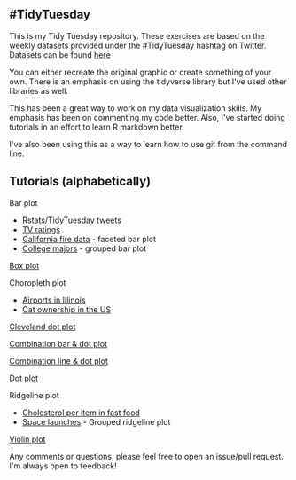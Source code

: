 ## #TidyTuesday

This is my Tidy Tuesday repository. These exercises are based on the weekly datasets provided under the #TidyTuesday hashtag on Twitter. Datasets can be found  [here](https://github.com/rfordatascience/tidytuesday)

You can either recreate the original graphic or create something of your own. There is an emphasis on using the tidyverse library but I've used other libraries as well.

This has been a great way to work on my data visualization skills. My emphasis has been on commenting my code better. Also, I've started doing tutorials in an effort to learn R markdown better.

I've also been using this as a way to learn how to use git from the command line.

## Tutorials (alphabetically)

Bar plot
  * [Rstats/TidyTuesday tweets](https://github.com/sapo83/TidyTuesday/blob/master/2019/TT.1.1.19/bar.plot.md)
  * [TV ratings](https://github.com/sapo83/TidyTuesday/blob/master/2019/TT.1.08.19/bar.plot.md)
  * [California fire data](https://github.com/sapo83/TidyTuesday/blob/master/2018/TT.8.21.18/1.md) - faceted bar plot
  * [College majors](https://github.com/sapo83/TidyTuesday/blob/master/2018/TT.10.16.18/grouped.bar.plot.md) - grouped bar plot

[Box plot](https://github.com/sapo83/TidyTuesday/blob/master/2018/TT.10.9.18/boxplot.md)

Choropleth plot
  * [Airports in Illinois](https://github.com/sapo83/TidyTuesday/blob/master/2018/TT.9.18.18/IL.airport.choropleth.md)
  * [Cat ownership in the US](https://github.com/sapo83/TidyTuesday/blob/master/2018/TT.9.11.18/TT.9.11.18.choropleth.md)

[Cleveland dot plot](https://github.com/sapo83/TidyTuesday/blob/master/2018/TT.9.25.18/cleveland.dotplot.md)

[Combination bar & dot plot](https://github.com/sapo83/TidyTuesday/blob/master/2018/TT.6.5.18/1.md)

[Combination line & dot plot](https://github.com/sapo83/TidyTuesday/blob/master/2018/TT.8.28.18/TT.8.28.18.line.dot.plot.md)

[Dot plot](https://github.com/sapo83/TidyTuesday/blob/master/2019/TT.1.22.19/dot.plot.IL.md)

Ridgeline plot
  * [Cholesterol per item in fast food](https://github.com/sapo83/TidyTuesday/blob/master/2018/TT.9.4.18/TT.9.4.18.ridgeline.md)
  * [Space launches](https://github.com/sapo83/TidyTuesday/blob/master/2019/TT.1.15.19/grouped.ridgeline.md) - Grouped ridgeline plot

[Violin plot](https://github.com/sapo83/TidyTuesday/blob/master/2018/TT.9.4.18/TT.9.4.18.box.plot.md)


Any comments or questions, please feel free to open an issue/pull request. I'm always open to feedback!
